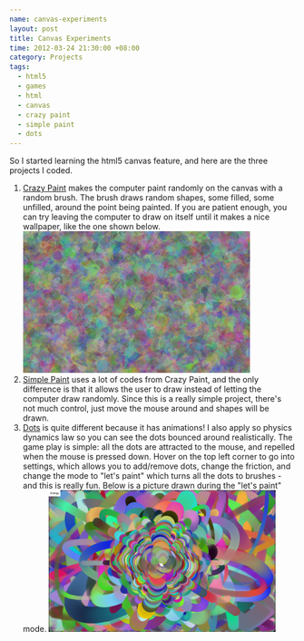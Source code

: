 ```yaml
--- 
name: canvas-experiments
layout: post
title: Canvas Experiments
time: 2012-03-24 21:30:00 +08:00
category: Projects
tags:
  - html5
  - games
  - html
  - canvas
  - crazy paint
  - simple paint
  - dots
---
```


So I started learning the html5 canvas feature, and here are the three projects
I coded.

1. [Crazy Paint](/projects/canvas/crazyPaint.html) makes the computer paint
   randomly on the canvas with a random brush. The brush draws random shapes, some
   filled, some unfilled, around the point being painted. If you are patient enough,
   you can try leaving the computer to draw on itself until it makes a nice wallpaper,
   like the one shown below.
   <a class='center' href='https://plus.google.com/photos/106942653636327756397/albums/5723456024567177041/5723456392900221602'>
   <img src='/images/craP.png' />
   </a>
2. [Simple Paint](/projects/canvas/simplePaint.html) uses a lot of codes from Crazy Paint,
   and the only difference is that it allows the user to draw instead of letting
   the computer draw randomly. Since this is a really simple project, there's not much
   control, just move the mouse around and shapes will be drawn.
3. [Dots](/projects/canvas/dotsMove.html) is quite different because it has
   animations! I also apply so physics dynamics law so you can see the dots bounced around
   realistically. The game play is simple: all the dots are attracted to the mouse,
   and repelled when the mouse is pressed down. Hover on the top left corner
   to go into settings, which allows you to add/remove dots, change the friction, and change
   the mode to "let's paint" which turns all the dots to brushes - and this is really
   fun. Below is a picture drawn during the "let's paint" mode.
   <a class='center' href='https://plus.google.com/photos/106942653636327756397/albums/5723456024567177041/5723456025619681858'>
   <img src='/images/dots.png' /></a> 
